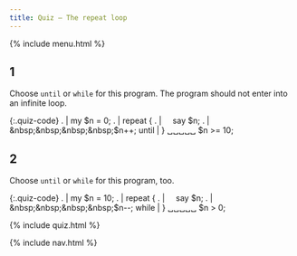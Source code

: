 ```yaml
---
title: Quiz — The repeat loop
---
```


{% include menu.html %}

## 1

Choose `until` or `while` for this program. The program should not enter into an infinite loop.

{:.quiz-code}
. | my $n = 0;
. | repeat {
. | &nbsp;&nbsp;&nbsp;&nbsp;say $n;
. | &nbsp;&nbsp;&nbsp;&nbsp;$n++;
until | } ␣␣␣␣␣ $n >= 10;

## 2

Choose `until` or `while` for this program, too.

{:.quiz-code}
. | my $n = 10;
. | repeat {
. | &nbsp;&nbsp;&nbsp;&nbsp;say $n;
. | &nbsp;&nbsp;&nbsp;&nbsp;$n<span>-</span>-;
while | } ␣␣␣␣␣ $n > 0;

{% include quiz.html %}

{% include nav.html %}
